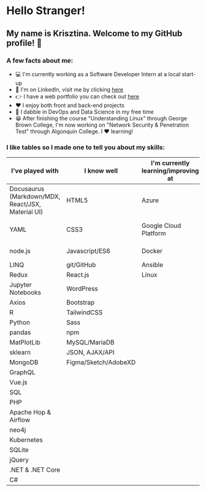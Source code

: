 # Hello Stranger!

## My name is Krisztina. Welcome to my GitHub profile! :wave:


### A few facts about me:
- :computer: I'm currently working as a Software Developer Intern at a local start-up 
- :briefcase: I'm on LinkedIn, visit me by clicking [here](https://www.linkedin.com/in/krisztinapap/)
- :point_right: I have a web portfolio you can check out [here](https://www.kriszdev.com/)
- :heart: I enjoy both front and back-end projects
- :brain: I dabble in DevOps and Data Science in my free time
- :grin: After finishing the course "Understanding Linux" through George Brown College, I'm now working on "Network Security & Penetration Test" through Algonquin College. I :heart: learning!


### I like tables so I made one to tell you about my skills:

I've played with | I know well | I'm currently learning/improving at | I want to know!
---------------- | ------ | ----------------------- | --------------
Docusaurus (Markdown/MDX, React/JSX, Material UI) | HTML5 | Azure | Amazon Web Services
YAML | CSS3 | Google Cloud Platform | Improve my testing skills
node.js | Javascript/ES6 | Docker | Information Security
LINQ | git/GitHub | Ansible | C++
Redux | React.js | Linux | TypeScript
Jupyter Notebooks | WordPress |  | Chef
Axios | Bootstrap | | 
R | TailwindCSS | | 
Python | Sass | |
pandas | npm | | 
MatPlotLib | MySQL/MariaDB | 
sklearn | JSON, AJAX/API 
MongoDB | Figma/Sketch/AdobeXD
GraphQL |
Vue.js | 
SQL |
PHP |
Apache Hop & Airflow |
neo4j |
Kubernetes |
SQLite |
jQuery |
.NET & .NET Core |
C# |
